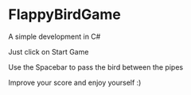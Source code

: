 # FlappyBirdGame

 A simple development in C#

 Just click on Start Game 

 Use the Spacebar to pass the bird between the pipes

 Improve your score and enjoy yourself :)
